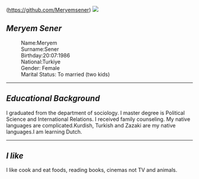 (https://github.com/Meryemsener)
<img src="https://images.app.goo.gl/BPAwVULfuiJvYZn66"/>

## **_Meryem Sener_**
<dl>
  <dd>Name:Meryem</dd>
  <dd>Surname:Sener</dd>
  <dd>Birthday:20:07:1986</dd>
  <dd>National:Turkiye</dd>
  <dd>Gender: Female</dd>
  <dd>Marital Status: To married (two kids)</dd>
  </dl>
<hr/>

## **_Educational Background_**
I graduated from the department of sociology.
I master degree is Political Science and International Relations.
I received family counseling.
My native languages are complicated.Kurdish, Turkish and Zazaki are my native languages.I am learning Dutch.
<hr/>

## **_I like_**

I like cook and eat foods, reading books, cinemas not TV and animals. 
